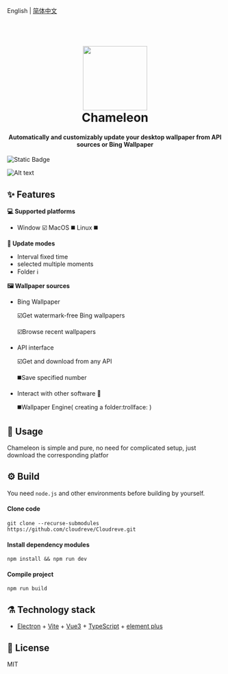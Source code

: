 English | [简体中文](README_zh-CN.md)

<h1 align="center">
  <br>
<img src="public/chameleon.ico" width="150"/></a>
  <br>
  Chameleon
  <br>
</h1>
<h4 align="center">Automatically and customizably update your desktop wallpaper from API sources or Bing Wallpaper</h4>

![Static Badge](https://img.shields.io/badge/build-passing-Chartreuse)

![Alt text](chameleon.gif)

## :sparkles: Features 
**:computer: Supported platforms**

 - Window :ballot_box_with_check:
   MacOS :black_medium_square:
   Linux :black_medium_square:

**:robot: Update modes**

 - Interval fixed time
 - selected multiple moments
 - Folder :information_source:

**:framed_picture: Wallpaper sources**
* Bing Wallpaper

  :ballot_box_with_check:Get watermark-free Bing wallpapers

  :ballot_box_with_check:Browse recent wallpapers

* API interface

  :ballot_box_with_check:Get and download from any API

  :black_medium_square:Save specified number
  
* Interact with other software  :jigsaw: 

  :black_medium_square:Wallpaper Engine( creating a folder:trollface: )

## :unicorn: Usage
Chameleon is simple and pure, no need for complicated setup, just download the corresponding platfor


## :gear: Build

You need `node.js` and other environments before building by yourself.

#### Clone code

```shell
git clone --recurse-submodules https://github.com/cloudreve/Cloudreve.git
```

#### Install dependency modules

```shell
npm install && npm run dev
```



#### Compile project

```shell
npm run build
```

## :alembic: Technology stack

* [Electron](https://www.electronjs.org/) + [Vite](https://vitejs.dev/) + [Vue3](https://vuejs.org/) + [TypeScript](https://www.typescriptlang.org/) + [element plus](https://element-plus.org/)

## :scroll: License

MIT